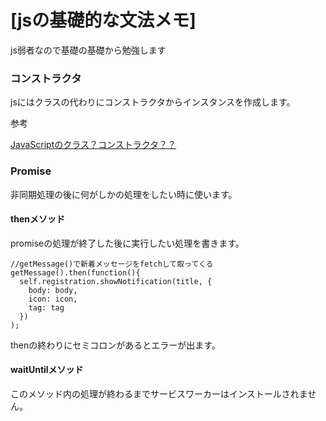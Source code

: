 # [jsの基礎的な文法メモ]
js弱者なので基礎の基礎から勉強します

### コンストラクタ
jsにはクラスの代わりにコンストラクタからインスタンスを作成します。


参考

[JavaScriptのクラス？コンストラクタ？？](http://qiita.com/takeharu/items/010752b1427773558f7c)

### Promise
非同期処理の後に何がしかの処理をしたい時に使います。

#### thenメソッド
promiseの処理が終了した後に実行したい処理を書きます。

```
//getMessage()で新着メッセージをfetchして取ってくる
getMessage().then(function(){
  self.registration.showNotification(title, {
    body: body,
    icon: icon,
    tag: tag
  })
);
```

thenの終わりにセミコロンがあるとエラーが出ます。

#### waitUntilメソッド
このメソッド内の処理が終わるまでサービスワーカーはインストールされません。
